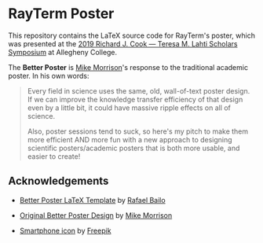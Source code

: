 # RayTerm Poster

This repository contains the LaTeX source code for RayTerm's poster, which was
presented at the [2019 Richard J. Cook &mdash; Teresa M. Lahti Scholars Symposium](https://sites.allegheny.edu/research/scholars-symposium-2019/)
at Allegheny College.

The **Better Poster** is [Mike Morrison](https://twitter.com/mikemorrison)'s
response to the traditional academic poster. In his own words:
> Every field in science uses the same, old, wall-of-text poster design. If we
can improve the knowledge transfer efficiency of that design even by a little
bit, it could have massive ripple effects on all of science.
>
> Also, poster sessions tend to suck, so here's my pitch to make them more
efficient AND more fun with a new approach to designing scientific
posters/academic posters that is both more usable, and easier to create!

## Acknowledgements

* [Better Poster LaTeX Template](https://github.com/rafaelbailo/betterposter-latex-template)
  by [Rafael Bailo](https://twitter.com/rtsbailo)

* [Original Better Poster Design](https://t.co/6WRGQK63g6)
  by [Mike Morrison](https://twitter.com/mikemorrison)

* [Smartphone icon](https://www.flaticon.com/free-icon/smartphone_65680)
  by [Freepik](https://www.flaticon.com/authors/freepik)
